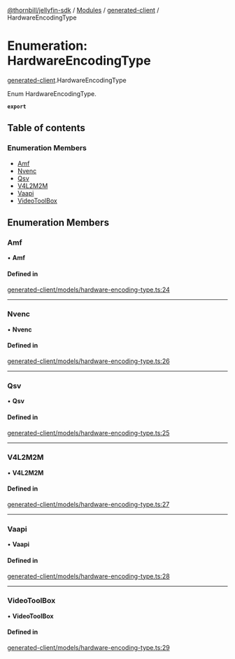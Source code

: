 [@thornbill/jellyfin-sdk](../README.md) / [Modules](../modules.md) / [generated-client](../modules/generated_client.md) / HardwareEncodingType

# Enumeration: HardwareEncodingType

[generated-client](../modules/generated_client.md).HardwareEncodingType

Enum HardwareEncodingType.

**`export`**

## Table of contents

### Enumeration Members

- [Amf](generated_client.HardwareEncodingType.md#amf)
- [Nvenc](generated_client.HardwareEncodingType.md#nvenc)
- [Qsv](generated_client.HardwareEncodingType.md#qsv)
- [V4L2M2M](generated_client.HardwareEncodingType.md#v4l2m2m)
- [Vaapi](generated_client.HardwareEncodingType.md#vaapi)
- [VideoToolBox](generated_client.HardwareEncodingType.md#videotoolbox)

## Enumeration Members

### Amf

• **Amf**

#### Defined in

[generated-client/models/hardware-encoding-type.ts:24](https://github.com/jellyfin/jellyfin-sdk-typescript/blob/fa599ae/src/generated-client/models/hardware-encoding-type.ts#L24)

___

### Nvenc

• **Nvenc**

#### Defined in

[generated-client/models/hardware-encoding-type.ts:26](https://github.com/jellyfin/jellyfin-sdk-typescript/blob/fa599ae/src/generated-client/models/hardware-encoding-type.ts#L26)

___

### Qsv

• **Qsv**

#### Defined in

[generated-client/models/hardware-encoding-type.ts:25](https://github.com/jellyfin/jellyfin-sdk-typescript/blob/fa599ae/src/generated-client/models/hardware-encoding-type.ts#L25)

___

### V4L2M2M

• **V4L2M2M**

#### Defined in

[generated-client/models/hardware-encoding-type.ts:27](https://github.com/jellyfin/jellyfin-sdk-typescript/blob/fa599ae/src/generated-client/models/hardware-encoding-type.ts#L27)

___

### Vaapi

• **Vaapi**

#### Defined in

[generated-client/models/hardware-encoding-type.ts:28](https://github.com/jellyfin/jellyfin-sdk-typescript/blob/fa599ae/src/generated-client/models/hardware-encoding-type.ts#L28)

___

### VideoToolBox

• **VideoToolBox**

#### Defined in

[generated-client/models/hardware-encoding-type.ts:29](https://github.com/jellyfin/jellyfin-sdk-typescript/blob/fa599ae/src/generated-client/models/hardware-encoding-type.ts#L29)
